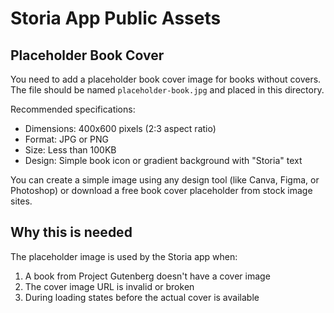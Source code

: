 # Storia App Public Assets

## Placeholder Book Cover

You need to add a placeholder book cover image for books without covers. The file should be named `placeholder-book.jpg` and placed in this directory.

Recommended specifications:
- Dimensions: 400x600 pixels (2:3 aspect ratio)
- Format: JPG or PNG
- Size: Less than 100KB
- Design: Simple book icon or gradient background with "Storia" text

You can create a simple image using any design tool (like Canva, Figma, or Photoshop) or download a free book cover placeholder from stock image sites.

## Why this is needed

The placeholder image is used by the Storia app when:
1. A book from Project Gutenberg doesn't have a cover image
2. The cover image URL is invalid or broken
3. During loading states before the actual cover is available 